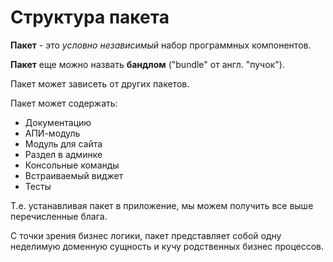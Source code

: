 Структура пакета
===

**Пакет** - это *условно независимый* набор программных компонентов.

**Пакет** еще можно назвать **бандлом** ("bundle" от англ. "пучок").

Пакет может зависеть от других пакетов.

Пакет может содержать:

* Документацию
* АПИ-модуль
* Модуль для сайта
* Раздел в админке
* Консольные команды
* Встраиваемый виджет
* Тесты

Т.е. устанавливая пакет в приложение, мы можем получить все выше перечисленные блага.

С точки зрения бизнес логики, пакет представляет собой одну неделимую доменную сущность и кучу родственных бизнес процессов.
